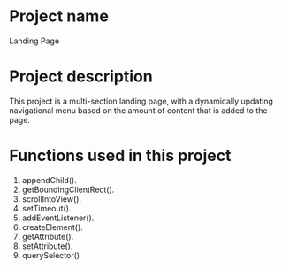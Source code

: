 # Project name
Landing Page
# Project description
This project is a multi-section landing page, with a dynamically updating navigational menu based on the amount of content that is added to the page.
# Functions used in this project
1. appendChild().
2. getBoundingClientRect().
3. scrollIntoView().
4. setTimeout().
5. addEventListener().
6. createElement().
7. getAttribute().
8. setAttribute().
9. querySelector()
